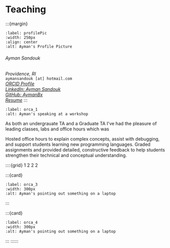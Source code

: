 
# Teaching

:::{margin}

```{image} ./img/BPP.jpg
:label: profilePic
:width: 250px
:align: center
:alt: Ayman's Profile Picture
```

###### Ayman Sandouk  
*Providence, RI*  
`aymansandouk [at] hotmail.com`  
_[ORCID Profile](https://orcid.org/my-orcid?orcid=0009-0005-1231-0115)_  
_[LinkedIn: Ayman Sandouk](https://www.linkedin.com/in/ayman-sandouk/)_  
_[GitHub: AymanBx](https://www.github.com/AymanBx)_  
_[Resume](./resume_full.pdf)_
:::

```{image} img/IMG_1508.jpeg
:label: orca_1
:alt: Ayman's speaking at a workshop
```

As both an undergrauate TA and a Graduate TA I've had the pleasure of leading classes, labs and office hours which was 

Hosted office hours to explain complex concepts, assist with debugging, and support students learning new programming languages. Graded assignments and provided detailed, constructive feedback to help students strengthen their technical and conceptual understanding.

::::{grid} 1 2 2 2

:::{card}

```{image} img/IMG_1518.jpeg
:label: orca_3
:width: 300px
:alt: Ayman's pointing out something on a laptop
```

:::

:::{card}

```{image} img/IMG_1556.jpeg
:label: orca_4
:width: 300px
:alt: Ayman's pointing out something on a laptop
```

:::
::::::
